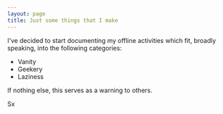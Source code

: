 ```yaml
---
layout: page
title: Just some things that I make
---
```


I've decided to start documenting my offline activities which fit, broadly speaking, into the following categories:
* Vanity
* Geekery
* Laziness

If nothing else, this serves as a warning to others.

Sx
